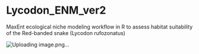 # Lycodon_ENM_ver2
MaxEnt ecological niche modeling workflow in R to assess habitat suitability of the Red-banded snake (Lycodon rufozonatus)

![Uploading image.png…]()

